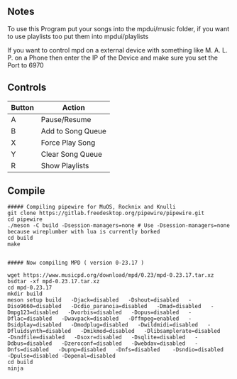 ## Notes

To use this Program put your songs into the mpdui/music folder, if you want to use playlists too put them into mpdui/playlists

If you want to control mpd on a external device with something like M. A. L. P. on a Phone then enter the IP of the Device and make sure you set the Port to 6970

## Controls

| Button | Action |
|--|--| 
|A|Pause/Resume|
|B|Add to Song Queue|
|X|Force Play Song|
|Y|Clear Song Queue|
|R|Show Playlists|


## Compile

```shell
##### Compiling pipewire for MuOS, Rocknix and Knulli
git clone https://gitlab.freedesktop.org/pipewire/pipewire.git
cd pipewire
./meson -C build -Dsession-managers=none # Use -Dsession-managers=none because wireplumber with lua is currently borked
cd build
make


##### Now compiling MPD ( version 0-23.17 )

wget https://www.musicpd.org/download/mpd/0.23/mpd-0.23.17.tar.xz
bsdtar -xf mpd-0.23.17.tar.xz
cd mpd-0.23.17
mkdir build
meson setup build   -Djack=disabled   -Dshout=disabled   -Diso9660=disabled   -Dcdio_paranoia=disabled   -Dmad=disabled   -Dmpg123=disabled   -Dvorbis=disabled   -Dopus=disabled   -Dflac=disabled   -Dwavpack=disabled   -Dffmpeg=enabled   -Dsidplay=disabled   -Dmodplug=disabled   -Dwildmidi=disabled   -Dfluidsynth=disabled   -Dmikmod=disabled   -Dlibsamplerate=disabled   -Dsndfile=disabled   -Dsoxr=disabled   -Dsqlite=disabled   -Ddbus=disabled   -Dzeroconf=disabled   -Dwebdav=disabled   -Dnfs=disabled   -Dupnp=disabled   -Dnfs=disabled    -Dsndio=disabled   -Dpulse=disabled -Dopenal=disabled
cd build
ninja
```
